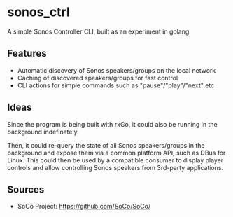 # sonos_ctrl

A simple Sonos Controller CLI, built as an experiment in golang.

## Features

* Automatic discovery of Sonos speakers/groups on the local network
* Caching of discovered speakers/groups for fast control
* CLI actions for simple commands such as "pause"/"play"/"next" etc

## Ideas

Since the program is being built with rxGo, it could also be running in the background indefinately.

Then, it could re-query the state of all Sonos speakers/groups in the background and expose them via a common platform API, such as DBus for Linux. This could then be used by a compatible consumer to display player controls and allow controlling Sonos speakers from 3rd-party applications.

## Sources

* SoCo Project: https://github.com/SoCo/SoCo/